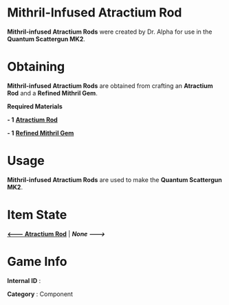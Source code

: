 # Mithril-Infused Atractium Rod

**Mithril-infused Atractium Rods** were created by Dr. Alpha for use in the **Quantum Scattergun MK2**.

# Obtaining

**Mithril-infused Atractium Rods** are obtained from crafting an **Atractium Rod** and a **Refined Mithril Gem**.

**Required Materials**

**- 1** [**Atractium Rod**](https://github.com/AlphaMC0/Lone-Martian/blob/main/Rods/Atractium%20Rod.md)

**- 1** [**Refined Mithril Gem**](https://github.com/AlphaMC0/Lone-Martian/blob/main/Game%20Items/Crystals/Refined%20Gems/Refined%20Mithril%20Gem.md)

# Usage

**Mithril-infused Atractium Rods** are used to make the **Quantum Scattergun MK2**.

# Item State

[**<--- Atractium Rod**](https://github.com/AlphaMC0/Lone-Martian/blob/main/Game%20Items/Rods/Atractium%20Rod.md) | ***None --->***

# Game Info

**Internal ID** : 

**Category** : Component
